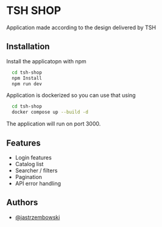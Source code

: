 
# TSH SHOP

Application made according to the design delivered by TSH

## Installation

Install the applicatopn with npm

```bash
  cd tsh-shop
  npm Install
  npm run dev
```

Application is dockerized so you can use that using

```bash
  cd tsh-shop
  docker compose up --build -d
```

The application will run on port 3000.
## Features

- Login features
- Catalog list
- Searcher / filters
- Pagination
- API error handling


## Authors

- [@jastrzembowski](https://www.github.com/jastrzembowski)

